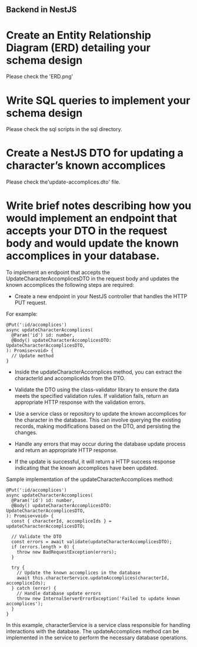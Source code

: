 ## Backend in NestJS

# Create an Entity Relationship Diagram (ERD) detailing your schema design
Please check the 'ERD.png'

# Write SQL queries to implement your schema design

Please check the sql scripts in the sql directory.

# Create a NestJS DTO for updating a character’s known accomplices

Please check the'update-accomplices.dto' file.

# Write brief notes describing how you would implement an endpoint that accepts your DTO in the request body and would update the known accomplices in your database.

To implement an endpoint that accepts the UpdateCharacterAccomplicesDTO in the request body and updates the known accomplices the following steps are required:

* Create a new endpoint in your NestJS controller that handles the HTTP PUT request.

For example:
```
@Put(':id/accomplices')
async updateCharacterAccomplices(
  @Param('id') id: number,
  @Body() updateCharacterAccomplicesDTO: UpdateCharacterAccomplicesDTO,
): Promise<void> {
  // Update method
}
```

* Inside the updateCharacterAccomplices method, you can extract the characterId and accompliceIds from the DTO.

* Validate the DTO using the class-validator library to ensure the data meets the specified validation rules. If validation fails, return an appropriate HTTP response with the validation errors.

* Use a service class or repository to update the known accomplices for the character in the database. This can involve querying the existing records, making modifications based on the DTO, and persisting the changes.

* Handle any errors that may occur during the database update process and return an appropriate HTTP response.

* If the update is successful, it will return a HTTP success response indicating that the known accomplices have been updated.

Sample implementation of the updateCharacterAccomplices method:
```
@Put(':id/accomplices')
async updateCharacterAccomplices(
  @Param('id') id: number,
  @Body() updateCharacterAccomplicesDTO: UpdateCharacterAccomplicesDTO,
): Promise<void> {
  const { characterId, accompliceIds } = updateCharacterAccomplicesDTO;

  // Validate the DTO
  const errors = await validate(updateCharacterAccomplicesDTO);
  if (errors.length > 0) {
    throw new BadRequestException(errors);
  }

  try {
    // Update the known accomplices in the database
    await this.characterService.updateAccomplices(characterId, accompliceIds);
  } catch (error) {
    // Handle database update errors
    throw new InternalServerErrorException('Failed to update known accomplices');
  }
}
```

In this example, characterService is a service class responsible for handling interactions with the database. The updateAccomplices method can be implemented in the service to perform the necessary database operations.

